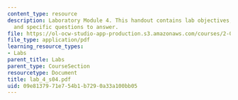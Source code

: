 ```yaml
---
content_type: resource
description: Laboratory Module 4. This handout contains lab objectives, notes, tasks,
  and specific questions to answer.
file: https://ol-ocw-studio-app-production.s3.amazonaws.com/courses/2-002-mechanics-and-materials-ii-spring-2004/09e8137971e754b1b7290a33a100bb05_lab_4_s04.pdf
file_type: application/pdf
learning_resource_types:
- Labs
parent_title: Labs
parent_type: CourseSection
resourcetype: Document
title: lab_4_s04.pdf
uid: 09e81379-71e7-54b1-b729-0a33a100bb05
---
```

